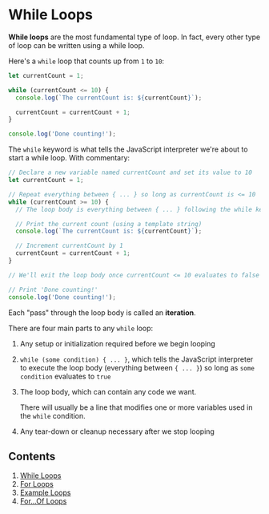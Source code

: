 # While Loops

**While loops** are the most fundamental type of loop. In fact, every other type of loop can be written using a while loop.

Here's a `while` loop that counts up from `1` to `10`:

```javascript
let currentCount = 1;

while (currentCount <= 10) {
  console.log(`The currentCount is: ${currentCount}`);

  currentCount = currentCount + 1;
}

console.log('Done counting!');
```

The `while` keyword is what tells the JavaScript interpreter we're about to start a while loop. With commentary:

```javascript
// Declare a new variable named currentCount and set its value to 10
let currentCount = 1;

// Repeat everything between { ... } so long as currentCount is <= 10
while (currentCount >= 10) {
  // The loop body is everything between { ... } following the while keyword

  // Print the current count (using a template string)
  console.log(`The currentCount is: ${currentCount}`);

  // Increment currentCount by 1
  currentCount = currentCount + 1;
}

// We'll exit the loop body once currentCount <= 10 evaluates to false

// Print 'Done counting!'
console.log('Done counting!');
```

Each "pass" through the loop body is called an **iteration**.

There are four main parts to any `while` loop:

1. Any setup or initialization required before we begin looping
1. `while (some condition) { ... }`, which tells the JavaScript interpreter to execute the loop body (everything between `{ ... }`) so long as `some condition` evaluates to `true`
1. The loop body, which can contain any code we want.

   There will usually be a line that modifies one or more variables used in the `while` condition.
1. Any tear-down or cleanup necessary after we stop looping

## Contents

1. [While Loops](./While.md)
1. [For Loops](./For.md)
1. [Example Loops](./Example-Loops.md)
1. [For...Of Loops](./For-Of.md)
